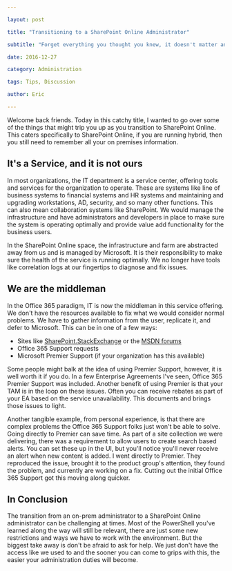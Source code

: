 ```yaml
---

layout: post

title: "Transitioning to a SharePoint Online Administrator"

subtitle: "Forget everything you thought you knew, it doesn't matter anymore"

date: 2016-12-27

category: Administration

tags: Tips, Discussion

author: Eric

---
```


Welcome back friends. Today in this catchy title, I wanted to go over some of the things that might trip you up as you transition to SharePoint Online. This caters specifically to SharePoint Online, if you are running hybrid, then you still need to remember all your on premises information.

## It's a Service, and it is not ours

In most organizations, the IT department is a service center, offering tools and services for the organization to operate. These are systems like line of business systems to financial systems and HR systems and maintaining and upgrading workstations, AD, security, and so many other functions. This can also mean collaboration systems like SharePoint. We would manage the infrastructure and have administrators and developers in place to make sure the system is operating optimally and provide value add functionality for the business users.

In the SharePoint Online space, the infrastructure and farm are abstracted away from us and is managed by Microsoft. It is their responsibility to make sure the health of the service is running optimally. We no longer have tools like correlation logs at our fingertips to diagnose and fix issues.

## We are the middleman

In the Office 365 paradigm, IT is now the middleman in this service offering. We don't have the resources available to fix what we would consider normal problems. We have to gather information from the user, replicate it, and defer to Microsoft. This can be in one of a few ways:

 * Sites like [SharePoint.StackExchange](http://sharepoint.stackexchange.com) or the [MSDN forums](https://social.msdn.microsoft.com/Forums/en-US/home?forum=sharepointgeneral)
 * Office 365 Support requests
 * Microsoft Premier Support (if your organization has this available)  
 
Some people might balk at the idea of using Premier Support, however, it is well worth it if you do. In a few Enterprise Agreements I've seen, Office 365 Premier Support was included. Another benefit of using Premier is that your TAM is in the loop on these issues. Often you can receive rebates as part of your EA based on the service unavailability. This documents and brings those issues to light. 
 
Another tangible example, from personal experience, is that there are complex problems the Office 365 Support folks just won't be able to solve. Going directly to Premier can save time. As part of a site collection we were delivering, there was a requirement to allow users to create search based alerts. You can set these up in the UI, but you'll notice you'll never receive an alert when new content is added. I went directly to Premier. They reproduced the issue, brought it to the product group's attention, they found the problem, and currently are working on a fix. Cutting out the initial Office 365 Support got this moving along quicker.
 
## In Conclusion
 
The transition from an on-prem administrator to a SharePoint Online administrator can be challenging at times. Most of the PowerShell you've learned along the way will still be relevant, there are just some new restrictions and ways we have to work with the environment. But the biggest take away is don't be afraid to ask for help. We just don't have the access like we used to and the sooner you can come to grips with this, the easier your administration duties will become.
